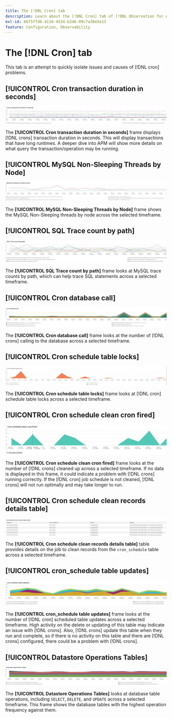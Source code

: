 ```yaml
---
title: The [!DNL Cron] tab
description: Learn about the [!DNL Cron] tab of [!DNL Observation for Adobe Commerce].
exl-id: 66f5ffd6-4118-4534-b2d6-09c7a30e5e13
feature: Configuration, Observability
---
```

# The [!DNL Cron] tab

This tab is an attempt to quickly isolate issues and causes of [!DNL cron] problems.

## [!UICONTROL Cron transaction duration in seconds]

![Cron transaction duration in seconds](../../assets/tools/observation-for-adobe-commerce/cron-tab-1.jpg)

The **[!UICONTROL Cron transaction duration in seconds]** frame displays [!DNL crons] transaction duration in seconds. This will display transactions that have long runtimes. A deeper dive into APM will show more details on what query the transaction/operation may be running.

## [!UICONTROL MySQL Non-Sleeping Threads by Node]

![MySQL Non Sleeping Threads by Node](../../assets/tools/observation-for-adobe-commerce/cron-tab-2.jpg)

The **[!UICONTROL MySQL Non-Sleeping Threads by Node]** frame shows the MySQL Non-Sleeping threads by node across the selected timeframe.

## [!UICONTROL SQL Trace count by path]

![SQL Trace count by path](../../assets/tools/observation-for-adobe-commerce/cron-tab-3.jpg)

The **[!UICONTROL SQL Trace count by path]** frame looks at MySQL trace counts by path, which can help trace SQL statements across a selected timeframe.

## [!UICONTROL Cron database call]

![Cron database call](../../assets/tools/observation-for-adobe-commerce/cron-tab-4.jpg)

The **[!UICONTROL Cron database call]** frame looks at the number of [!DNL crons] calling to the database across a selected timeframe.

## [!UICONTROL Cron schedule table locks]

![Cron schedule table locks](../../assets/tools/observation-for-adobe-commerce/cron-tab-5.jpg)

The **[!UICONTROL Cron schedule table locks]** frame looks at [!DNL cron] schedule table locks across a selected timeframe.

## [!UICONTROL Cron schedule clean cron fired]

![Cron schedule table locks](../../assets/tools/observation-for-adobe-commerce/cron-tab-6.jpg)

The **[!UICONTROL Cron schedule clean cron fired]** frame looks at the number of [!DNL crons] cleaned up across a selected timeframe. If no data is displayed in this frame, it could indicate a problem with [!DNL crons] running correctly. If the [!DNL cron] job schedule is not cleaned, [!DNL crons] will not run optimally and may take longer to run.

## [!UICONTROL Cron schedule clean records details table]

![Cron schedule clean records details table](../../assets/tools/observation-for-adobe-commerce/cron-tab-7.jpg)

The **[!UICONTROL Cron schedule clean records details table]** table provides details on the job to clean records from the `cron_schedule` table across a selected timeframe.

## [!UICONTROL cron_schedule table updates]

![cron_schedule table updates](../../assets/tools/observation-for-adobe-commerce/cron-tab-8.jpg)

The **[!UICONTROL cron_schedule table updates]** frame looks at the number of [!DNL cron] scheduled table updates across a selected timeframe. High activity on the delete or updating of this table may indicate an issue with [!DNL crons]. Also, [!DNL crons] update this table when they run and complete, so if there is no activity on this table and there are [!DNL crons] configured, there could be a problem with [!DNL crons].

## [!UICONTROL Datastore Operations Tables]

![Datastore Operations Tables](../../assets/tools/observation-for-adobe-commerce/cron-tab-9.jpg)

The **[!UICONTROL Datastore Operations Tables]** looks at database table operations, including `SELECT`, `DELETE`, and `UPDATE` across a selected timeframe. This frame shows the database tables with the highest operation frequency against them.
